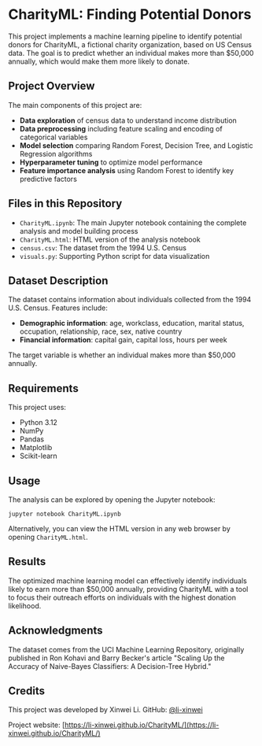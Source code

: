 # CharityML: Finding Potential Donors

This project implements a machine learning pipeline to identify potential donors for CharityML, a fictional charity organization, based on US Census data. The goal is to predict whether an individual makes more than $50,000 annually, which would make them more likely to donate.

## Project Overview

The main components of this project are:

- **Data exploration** of census data to understand income distribution
- **Data preprocessing** including feature scaling and encoding of categorical variables
- **Model selection** comparing Random Forest, Decision Tree, and Logistic Regression algorithms
- **Hyperparameter tuning** to optimize model performance
- **Feature importance analysis** using Random Forest to identify key predictive factors

## Files in this Repository

- `CharityML.ipynb`: The main Jupyter notebook containing the complete analysis and model building process
- `CharityML.html`: HTML version of the analysis notebook
- `census.csv`: The dataset from the 1994 U.S. Census
- `visuals.py`: Supporting Python script for data visualization

## Dataset Description

The dataset contains information about individuals collected from the 1994 U.S. Census. Features include:

- **Demographic information**: age, workclass, education, marital status, occupation, relationship, race, sex, native country
- **Financial information**: capital gain, capital loss, hours per week

The target variable is whether an individual makes more than $50,000 annually.

## Requirements

This project uses:
- Python 3.12
- NumPy
- Pandas
- Matplotlib
- Scikit-learn

## Usage

The analysis can be explored by opening the Jupyter notebook:

```
jupyter notebook CharityML.ipynb
```

Alternatively, you can view the HTML version in any web browser by opening `CharityML.html`.

## Results

The optimized machine learning model can effectively identify individuals likely to earn more than $50,000 annually, providing CharityML with a tool to focus their outreach efforts on individuals with the highest donation likelihood.

## Acknowledgments

The dataset comes from the UCI Machine Learning Repository, originally published in Ron Kohavi and Barry Becker's article "Scaling Up the Accuracy of Naive-Bayes Classifiers: A Decision-Tree Hybrid." 

## Credits

This project was developed by Xinwei Li. GitHub: [@li-xinwei](https://github.com/li-xinwei)

Project website: [https://li-xinwei.github.io/CharityML/](https://li-xinwei.github.io/CharityML/) 